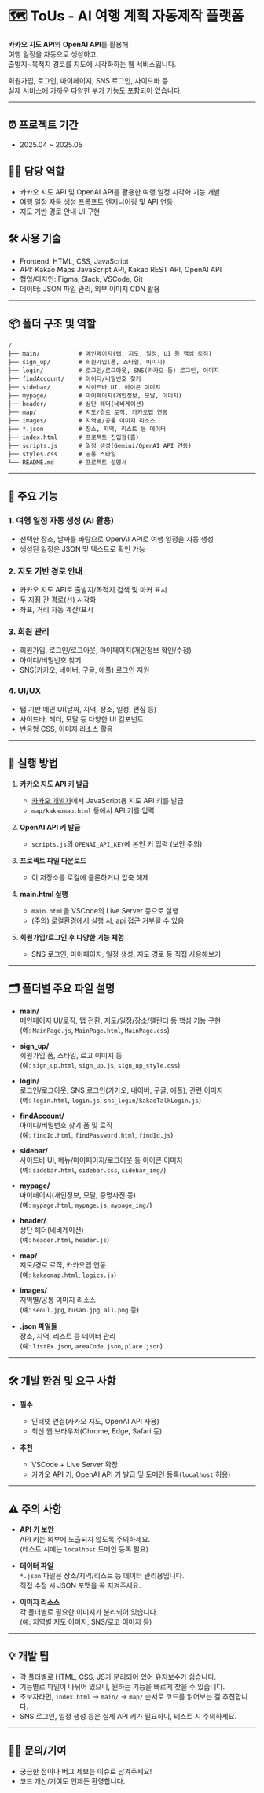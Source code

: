 # 🗺️ ToUs - AI 여행 계획 자동제작 플랫폼

**카카오 지도 API**와 **OpenAI API**를 활용해  
여행 일정을 자동으로 생성하고,  
출발지~목적지 경로를 지도에 시각화하는 웹 서비스입니다.

회원가입, 로그인, 마이페이지, SNS 로그인, 사이드바 등  
실제 서비스에 가까운 다양한 부가 기능도 포함되어 있습니다.

---

## ⏰ 프로젝트 기간
- 2025.04 ~ 2025.05

## 🧑‍💻 담당 역할
- 카카오 지도 API 및 OpenAI API를 활용한 여행 일정 시각화 기능 개발  
- 여행 일정 자동 생성 프롬프트 엔지니어링 및 API 연동  
- 지도 기반 경로 안내 UI 구현

## 🛠️ 사용 기술
- Frontend: HTML, CSS, JavaScript  
- API: Kakao Maps JavaScript API, Kakao REST API, OpenAI API  
- 협업/디자인: Figma, Slack, VSCode, Git  
- 데이터: JSON 파일 관리, 외부 이미지 CDN 활용

---

## 📦 폴더 구조 및 역할

```
/
├── main/           # 메인페이지(탭, 지도, 일정, UI 등 핵심 로직)
├── sign_up/        # 회원가입(폼, 스타일, 이미지)
├── login/          # 로그인/로그아웃, SNS(카카오 등) 로그인, 이미지
├── findAccount/    # 아이디/비밀번호 찾기
├── sidebar/        # 사이드바 UI, 아이콘 이미지
├── mypage/         # 마이페이지(개인정보, 모달, 이미지)
├── header/         # 상단 헤더(네비게이션)
├── map/            # 지도/경로 로직, 카카오맵 연동
├── images/         # 지역별/공통 이미지 리소스
├── *.json          # 장소, 지역, 리스트 등 데이터
├── index.html      # 프로젝트 진입점(홈)
├── scripts.js      # 일정 생성(Gemini/OpenAI API 연동)
├── styles.css      # 공통 스타일
└── README.md       # 프로젝트 설명서
```

---

## 🧩 주요 기능

### 1. 여행 일정 자동 생성 (AI 활용)
- 선택한 장소, 날짜를 바탕으로 OpenAI API로 여행 일정을 자동 생성
- 생성된 일정은 JSON 및 텍스트로 확인 가능

### 2. 지도 기반 경로 안내
- 카카오 지도 API로 출발지/목적지 검색 및 마커 표시
- 두 지점 간 경로(선) 시각화
- 좌표, 거리 자동 계산/표시

### 3. 회원 관리
- 회원가입, 로그인/로그아웃, 마이페이지(개인정보 확인/수정)
- 아이디/비밀번호 찾기
- SNS(카카오, 네이버, 구글, 애플) 로그인 지원

### 4. UI/UX
- 탭 기반 메인 UI(날짜, 지역, 장소, 일정, 편집 등)
- 사이드바, 헤더, 모달 등 다양한 UI 컴포넌트
- 반응형 CSS, 이미지 리소스 활용

---

## 🚀 실행 방법

1. **카카오 지도 API 키 발급**
   - [카카오 개발자](https://developers.kakao.com/)에서 JavaScript용 지도 API 키를 발급
   - `map/kakaomap.html` 등에서 API 키를 입력

2. **OpenAI API 키 발급**
   - `scripts.js`의 `OPENAI_API_KEY`에 본인 키 입력 (보안 주의)

3. **프로젝트 파일 다운로드**
   - 이 저장소를 로컬에 클론하거나 압축 해제

4. **main.html 실행**
   - `main.html`을 VSCode의 Live Server 등으로 실행
   - (주의) 로컬환경에서 실행 시, api 접근 거부될 수 있음

5. **회원가입/로그인 후 다양한 기능 체험**
   - SNS 로그인, 마이페이지, 일정 생성, 지도 경로 등 직접 사용해보기

---

## 🗂️ 폴더별 주요 파일 설명

- **main/**  
  메인페이지 UI/로직, 탭 전환, 지도/일정/장소/캘린더 등 핵심 기능 구현  
  (예: `MainPage.js`, `MainPage.html`, `MainPage.css`)

- **sign_up/**  
  회원가입 폼, 스타일, 로고 이미지 등  
  (예: `sign_up.html`, `sign_up.js`, `sign_up_style.css`)

- **login/**  
  로그인/로그아웃, SNS 로그인(카카오, 네이버, 구글, 애플), 관련 이미지  
  (예: `login.html`, `login.js`, `sns_login/kakaoTalkLogin.js`)

- **findAccount/**  
  아이디/비밀번호 찾기 폼 및 로직  
  (예: `findId.html`, `findPassword.html`, `findId.js`)

- **sidebar/**  
  사이드바 UI, 메뉴/마이페이지/로그아웃 등 아이콘 이미지  
  (예: `sidebar.html`, `sidebar.css`, `sidebar_img/`)

- **mypage/**  
  마이페이지(개인정보, 모달, 증명사진 등)  
  (예: `mypage.html`, `mypage.js`, `mypage_img/`)

- **header/**  
  상단 헤더(네비게이션)  
  (예: `header.html`, `header.js`)

- **map/**  
  지도/경로 로직, 카카오맵 연동  
  (예: `kakaomap.html`, `logics.js`)

- **images/**  
  지역별/공통 이미지 리소스  
  (예: `seoul.jpg`, `busan.jpg`, `all.png` 등)

- **.json 파일들**  
  장소, 지역, 리스트 등 데이터 관리  
  (예: `listEx.json`, `areaCode.json`, `place.json`)

---

## 🛠️ 개발 환경 및 요구 사항

- **필수**
  - 인터넷 연결(카카오 지도, OpenAI API 사용)
  - 최신 웹 브라우저(Chrome, Edge, Safari 등)

- **추천**
  - VSCode + Live Server 확장
  - 카카오 API 키, OpenAI API 키 발급 및 도메인 등록(`localhost` 허용)

---

## ⚠️ 주의 사항

- **API 키 보안**  
  API 키는 외부에 노출되지 않도록 주의하세요.  
  (테스트 시에는 `localhost` 도메인 등록 필요)

- **데이터 파일**  
  `*.json` 파일은 장소/지역/리스트 등 데이터 관리용입니다.  
  직접 수정 시 JSON 포맷을 꼭 지켜주세요.

- **이미지 리소스**  
  각 폴더별로 필요한 이미지가 분리되어 있습니다.  
  (예: 지역별 지도 이미지, SNS/로고 이미지 등)

---

## 💡 개발 팁

- 각 폴더별로 HTML, CSS, JS가 분리되어 있어 유지보수가 쉽습니다.
- 기능별로 파일이 나뉘어 있으니, 원하는 기능을 빠르게 찾을 수 있습니다.
- 초보자라면, `index.html` → `main/` → `map/` 순서로 코드를 읽어보는 걸 추천합니다.
- SNS 로그인, 일정 생성 등은 실제 API 키가 필요하니, 테스트 시 주의하세요.

---

## 🙋‍♂️ 문의/기여

- 궁금한 점이나 버그 제보는 이슈로 남겨주세요!
- 코드 개선/기여도 언제든 환영합니다.
